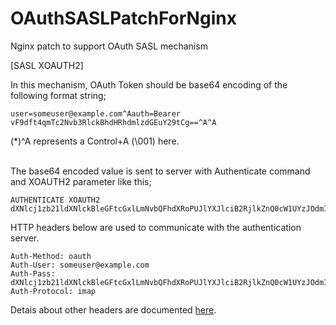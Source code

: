 OAuthSASLPatchForNginx
======================

Nginx patch to support OAuth SASL mechanism


[SASL XOAUTH2]

In this mechanism, OAuth Token should be base64 encoding of the following format string;
<pre><code>user=someuser@example.com^Aauth=Bearer vF9dft4qmTc2Nvb3RlckBhdHRhdmlzdGEuY29tCg==^A^A
</pre></code>

(*)^A represents a Control+A (\001) here.<br />
<br />

The base64 encoded value is sent to server with Authenticate command and XOAUTH2 parameter like this;
<pre><code>AUTHENTICATE XOAUTH2 dXNlcj1zb21ldXNlckBleGFtcGxlLmNvbQFhdXRoPUJlYXJlciB2RjlkZnQ0cW1UYzJOdmIzUmxja0JoZEhSaGRtbHpkR0V1WTI5dENnPT0BAQo=
</pre></code>


HTTP headers below are used to communicate with the authentication server.
<pre><code>Auth-Method: oauth
Auth-User: someuser@example.com
Auth-Pass: dXNlcj1zb21ldXNlckBleGFtcGxlLmNvbQFhdXRoPUJlYXJlciB2RjlkZnQ0cW1UYzJOdmIzUmxja0JoZEhSaGRtbHpkR0V1WTI5dENnPT0BAQo=
Auth-Protocol: imap
</code></pre>

Detais about other headers are documented [here](http://nginx.org/en/docs/mail/ngx_mail_auth_http_module.html#protocol).
